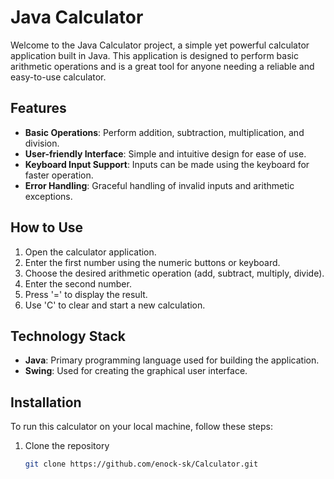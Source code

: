 # Java Calculator

Welcome to the Java Calculator project, a simple yet powerful calculator application built in Java. This application is designed to perform basic arithmetic operations and is a great tool for anyone needing a reliable and easy-to-use calculator.

## Features

- **Basic Operations**: Perform addition, subtraction, multiplication, and division.
- **User-friendly Interface**: Simple and intuitive design for ease of use.
- **Keyboard Input Support**: Inputs can be made using the keyboard for faster operation.
- **Error Handling**: Graceful handling of invalid inputs and arithmetic exceptions.

## How to Use

1. Open the calculator application.
2. Enter the first number using the numeric buttons or keyboard.
3. Choose the desired arithmetic operation (add, subtract, multiply, divide).
4. Enter the second number.
5. Press '=' to display the result.
6. Use 'C' to clear and start a new calculation.

## Technology Stack

- **Java**: Primary programming language used for building the application.
- **Swing**: Used for creating the graphical user interface.

## Installation

To run this calculator on your local machine, follow these steps:

1. Clone the repository
   ```sh
   git clone https://github.com/enock-sk/Calculator.git
